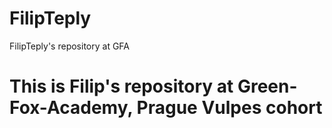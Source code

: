 # FilipTeply
FilipTeply's repository at GFA


<h1> This is Filip's repository at Green-Fox-Academy, Prague Vulpes cohort</h1>
